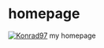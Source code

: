 # homepage
[![Konrad97](https://circleci.com/gh/Konrad97/homepage.svg?style=shield)](https://circleci.com/gh/Konrad97/homepage)
my homepage
